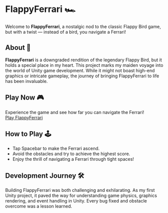 # FlappyFerrari 🏎️

Welcome to **FlappyFerrari**, a nostalgic nod to the classic Flappy Bird game, but with a twist — instead of a bird, you navigate a Ferrari!

## About 📖

**FlappyFerrari** is a downgraded rendition of the legendary Flappy Bird, but it holds a special place in my heart. This project marks my maiden voyage into the world of Unity game development. While it might not boast high-end graphics or intricate gameplay, the journey of bringing FlappyFerrari to life has been invaluable.

## Play Now 🎮

Experience the game and see how far you can navigate the Ferrari!  
[Play FlappyFerrari](https://flappy-ferrari.vercel.app/)

## How to Play 🕹️

- Tap Spacebar to make the Ferrari ascend.
- Avoid the obstacles and try to achieve the highest score.
- Enjoy the thrill of navigating a Ferrari through tight spaces!

## Development Journey 🛠️

Building FlappyFerrari was both challenging and exhilarating. As my first Unity project, it paved the way for understanding game physics, graphics rendering, and event handling in Unity. Every bug fixed and obstacle overcome was a lesson learned.



